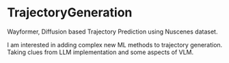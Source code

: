 # TrajectoryGeneration
Wayformer, Diffusion based Trajectory Prediction using Nuscenes dataset.

I am interested in adding complex new ML methods to trajectory generation. Taking clues from LLM implementation and some aspects of VLM.
